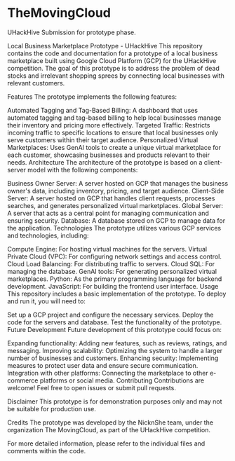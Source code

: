 # TheMovingCloud
UHackHive Submission for prototype phase.

Local Business Marketplace Prototype - UHackHive
This repository contains the code and documentation for a prototype of a local business marketplace built using Google Cloud Platform (GCP) for the UHackHive competition. The goal of this prototype is to address the problem of dead stocks and irrelevant shopping sprees by connecting local businesses with relevant customers.

Features
The prototype implements the following features:

Automated Tagging and Tag-Based Billing: A dashboard that uses automated tagging and tag-based billing to help local businesses manage their inventory and pricing more effectively.
Targeted Traffic: Restricts incoming traffic to specific locations to ensure that local businesses only serve customers within their target audience.
Personalized Virtual Marketplaces: Uses GenAI tools to create a unique virtual marketplace for each customer, showcasing businesses and products relevant to their needs.
Architecture
The architecture of the prototype is based on a client-server model with the following components:

Business Owner Server: A server hosted on GCP that manages the business owner's data, including inventory, pricing, and target audience.
Client-Side Server: A server hosted on GCP that handles client requests, processes searches, and generates personalized virtual marketplaces.
Global Server: A server that acts as a central point for managing communication and ensuring security.
Database: A database stored on GCP to manage data for the application.
Technologies
The prototype utilizes various GCP services and technologies, including:

Compute Engine: For hosting virtual machines for the servers.
Virtual Private Cloud (VPC): For configuring network settings and access control.
Cloud Load Balancing: For distributing traffic to servers.
Cloud SQL: For managing the database.
GenAI tools: For generating personalized virtual marketplaces.
Python: As the primary programming language for backend development.
JavaScript: For building the frontend user interface.
Usage
This repository includes a basic implementation of the prototype. To deploy and run it, you will need to:

Set up a GCP project and configure the necessary services.
Deploy the code for the servers and database.
Test the functionality of the prototype.
Future Development
Future development of this prototype could focus on:

Expanding functionality: Adding new features, such as reviews, ratings, and messaging.
Improving scalability: Optimizing the system to handle a larger number of businesses and customers.
Enhancing security: Implementing measures to protect user data and ensure secure communication.
Integration with other platforms: Connecting the marketplace to other e-commerce platforms or social media.
Contributing
Contributions are welcome! Feel free to open issues or submit pull requests.

Disclaimer
This prototype is for demonstration purposes only and may not be suitable for production use.

Credits
The prototype was developed by the NicknShe team, under the organization The MovingCloud, as part of the UHackHive competition.

For more detailed information, please refer to the individual files and comments within the code.
